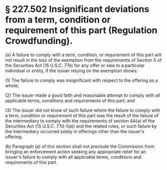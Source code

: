 # § 227.502   Insignificant deviations from a term, condition or requirement of this part (Regulation Crowdfunding).

(a) A failure to comply with a term, condition, or requirement of this part will not result in the loss of the exemption from the requirements of Section 5 of the Securities Act (15 U.S.C. 77e) for any offer or sale to a particular individual or entity, if the issuer relying on the exemption shows:


(1) The failure to comply was insignificant with respect to the offering as a whole;


(2) The issuer made a good faith and reasonable attempt to comply with all applicable terms, conditions and requirements of this part; and


(3) The issuer did not know of such failure where the failure to comply with a term, condition or requirement of this part was the result of the failure of the intermediary to comply with the requirements of section 4A(a) of the Securities Act (15 U.S.C. 77d-1(a)) and the related rules, or such failure by the intermediary occurred solely in offerings other than the issuer's offering.


(b) Paragraph (a) of this section shall not preclude the Commission from bringing an enforcement action seeking any appropriate relief for an issuer's failure to comply with all applicable terms, conditions and requirements of this part.




